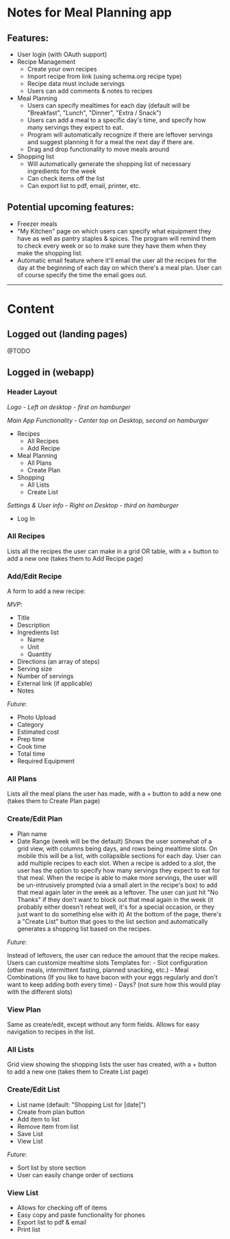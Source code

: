 # Notes for Meal Planning app

## Features:
- User login (with OAuth support)
- Recipe Management
    - Create your own recipes
    - Import recipe from link (using schema.org recipe type)
    - Recipe data must include servings
    - Users can add comments & notes to recipes
- Meal Planning
    - Users can specify mealtimes for each day (default will be "Breakfast", "Lunch", "Dinner", "Extra / Snack")
    - Users can add a meal to a specific day's time, and specify how many servings they expect to eat.
    - Program will automatically recognize if there are leftover servings and suggest planning it for a meal the next day if there are.
    - Drag and drop functionality to move meals around
- Shopping list
    - Will automatically generate the shopping list of necessary ingredients for the week
    - Can check items off the list
    - Can export list to pdf, email, printer, etc.

## Potential upcoming features:
- Freezer meals
- "My Kitchen" page on which users can specify what equipment they have as well as pantry staples & spices. The program will remind them to check every week or so to make sure they have them when they make the shopping list.
- Automatic email feature where it'll email the user all the recipes for the day at the beginning of each day on which there's a meal plan. User can of course specify the time the email goes out.

---

# Content
## Logged out (landing pages)
@TODO

## Logged in (webapp)
### Header Layout
*Logo - Left on desktop - first on hamburger*

*Main App Functionality - Center top on Desktop, second on hamburger*

- Recipes
    - All Recipes
    - Add Recipe
- Meal Planning
    - All Plans
    - Create Plan
- Shopping
    - All Lists
    - Create List

*Settings & User info - Right on Desktop - third on hamburger*

- Log In

### All Recipes
Lists all the recipes the user can make in a grid OR table, with a + button to add a new one (takes them to Add Recipe page)

### Add/Edit Recipe
A form to add a new recipe:

*MVP*:

- Title
- Description
- Ingredients list
    - Name
    - Unit
    - Quantity
- Directions (an array of steps)
- Serving size
- Number of servings
- External link (if applicable)
- Notes

*Future*:

- Photo Upload
- Category
- Estimated cost
- Prep time
- Cook time
- Total time
- Required Equipment

### All Plans
Lists all the meal plans the user has made, with a + button to add a new one (takes them to Create Plan page)

### Create/Edit Plan
- Plan name
- Date Range (week will be the default)
Shows the user somewhat of a grid view, with columns being days, and rows being mealtime slots.
On mobile this will be a list, with collapsible sections for each day.
User can add multiple recipes to each slot.
When a recipe is added to a slot, the user has the option to specify how many servings they expect to eat for that meal.
When the recipe is able to make more servings, the user will be un-intrusively prompted (via a small alert in the recipe's box) to add that meal again later in the week as a leftover.
The user can just hit "No Thanks" if they don't want to block out that meal again in the week (it probably either doesn't reheat well, it's for a special occasion, or they just want to do something else with it)
At the bottom of the page, there's a "Create List" button that goes to the list section and automatically generates a shopping list based on the recipes.

*Future*:

Instead of leftovers, the user can reduce the amount that the recipe makes.
Users can customize mealtime slots
Templates for:
    - Slot configuration (other meals, intermittent fasting, planned snacking, etc.)
    - Meal Combinations (If you like to have bacon with your eggs regularly and don't want to keep adding both every time)
    - Days? (not sure how this would play with the different slots)

### View Plan
Same as create/edit, except without any form fields. Allows for easy navigation to recipes in the list.

### All Lists
Grid view showing the shopping lists the user has created, with a + button to add a new one (takes them to Create List page)

### Create/Edit List
- List name (default: "Shopping List for [date]")
- Create from plan button
- Add item to list
- Remove item from list
- Save List
- View List

*Future*:

- Sort list by store section
- User can easily change order of sections

### View List
- Allows for checking off of items
- Easy copy and paste functionality for phones
- Export list to pdf & email
- Print list